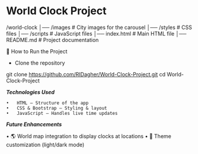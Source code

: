 # World Clock Project

/world-clock
│── /images # City images for the carousel
│── /styles # CSS files
│── /scripts # JavaScript files
│── index.html # Main HTML file
│── README.md # Project documentation

🚀 How to Run the Project

- Clone the repository

git clone https://github.com/RIDagher/World-Clock-Project.git
cd World-Clock-Project

**_Technologies Used_**

    •	HTML – Structure of the app
    •	CSS & Bootstrap – Styling & layout
    •	JavaScript – Handles live time updates

**_Future Enhancements_**

• 🌎 World map integration to display clocks at locations
• 🎨 Theme customization (light/dark mode)

